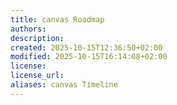 ```yaml
---
title: canvas Roadmap
authors:
description:
created: 2025-10-15T12:36:50+02:00
modified: 2025-10-15T16:14:08+02:00
license:
license_url:
aliases: canvas Timeline
---
```

